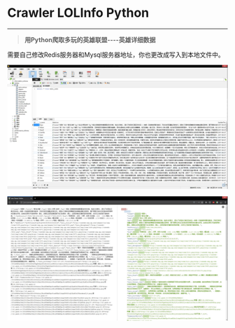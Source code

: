 # Crawler LOLInfo Python
---
>**用Python爬取多玩的英雄联盟----英雄详细数据**

需要自己修改Redis服务器和Mysql服务器地址，你也更改成写入到本地文件中。

![A](https://github.com/lingme/Picture_Bucket/raw/master/Crawler_LOLInfo_Python_img/index_1.jpg)

![B](https://github.com/lingme/Picture_Bucket/raw/master/Crawler_LOLInfo_Python_img/index_2.jpg)



